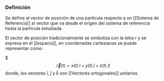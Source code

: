 ### Definición

Se define al vector de posición de una partícula respecto a un [[Sistema de Referencia]] al vector que va desde el origen del sistema de referencia hasta la partícula estudiada.

El vector de posición tradicionalmente se simboliza con la letra $r$ y se expresa en el [[espacio]], en coordenadas cartesianas se puede representar como:

$$$\vec{r}(t) = x(t) \; \hat{i} + y(t) \; \hat{j} + z(t) \; \hat{z}$$
donde, los vectores $\hat{i}$, $\hat{j}$ y $\hat{k}$ son [[Vectores ortogonales]] unitarios. 